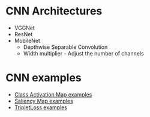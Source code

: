 # CNN Architectures
- VGGNet
- ResNet
- MobileNet
  - Depthwise Separable Convolution
  - Width multiplier - Adjust the number of channels 

# CNN examples

- [Class Activation Map examples](./ClassActivationMap/)
- [Saliency Map examples](./SaliencyMap/)
- [TripletLoss examples](./TripletLoss/)
